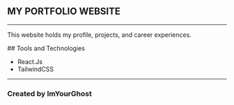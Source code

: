 ## MY PORTFOLIO WEBSITE 
<hr>
<p>
  This website holds my profile, projects, and career experiences.
</p>
## Tools and Technologies
<ul>
  <li>React.Js</li>
  <li>TailwindCSS</li>
</ul>

<hr>

### Created by ImYourGhost
